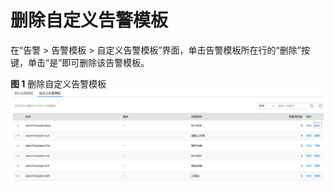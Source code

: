 # 删除自定义告警模板<a name="ZH-CN_TOPIC_0084572186"></a>

在“告警 \> 告警模板 \> 自定义告警模板”界面，单击告警模板所在行的“删除”按键，单击“是”即可删除该告警模板。

**图 1**  删除自定义告警模板<a name="fig1713616122115"></a>  
![](figures/删除自定义告警模板.png "删除自定义告警模板")

